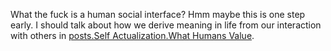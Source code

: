 What the fuck is a human social interface? Hmm maybe this is one step early. I should talk about how we derive meaning in life from our interaction with others in [posts.Self Actualization.What Humans Value](What%20Humans%20Value.md).
